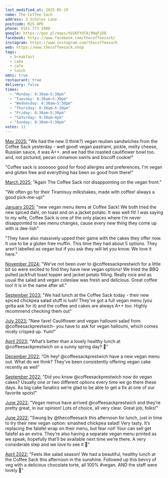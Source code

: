 ```yaml
---
last_modified_at: 2025-05-19
name: The Coffee Sack
address: 3 Scholes Lane
postcode: M25 0PD
phone: 0161 773 2000
google: https://goo.gl/maps/nU1KFYHTAj9NqFjD8
facebook: https://www.facebook.com/thecoffeesack/
instagram: https://www.instagram.com/thecoffeesack
web: https://www.thecoffeesack.shop
tags:
  - breakfast
  - cake
  - cafe
  - lunch
omni: true
restaurant: true
delivery: false
times:
  - "Monday: 9:30am–5:30pm"
  - "Tuesday: 8:30am–5:30pm"
  - "Wednesday: 8:30am–5:30pm"
  - "Thursday: 8:30am–5:30pm"
  - "Friday: 8:30am–5:30pm"
  - "Saturday: 9:30am–4pm"
  - "Sunday: 9:30am–5:30pm"
votes: 13
---
```


[May 2025:](https://www.facebook.com/groups/veganprestwich/posts/2493428487701219/) "We had the new (I think?) vegan reuben sandwiches from the Coffee Sack yesterday - well good! vegan pastrami, pickle, melty cheese, Russian sauce, it was A++. and we had the roasted cauliflower bowl too. and, not pictured, pecan cinnamon swirls and biscoff cookie!"

"Coffee sack is soooooo good for food allergies and preferences, I'm vegan and gluten free and everything has been so good from there!"

[March 2025:](https://www.facebook.com/photo/?fbid=10163003894825616) "Again The Coffee Sack not disappointing on the vegan front."

"We often go for their Tiramisuy milkshakes, made with coffee! always a good pick-me-up!"

[January 2025:](https://www.facebook.com/groups/630026080708145/) "new vegan menu items at Coffee Sack! We both tried the new spiced dahl, on toast and on a jacket potato. It was well fit! I was saying to my wife, Coffee Sack is one of the only places where I'm never disappointed to see menu changes, cause every new thing they come up with is dee-lish"

"They have also massively upped their game with the cakes they offer now. It use to be a gluten free muffin. This time they had about 5 options. They aren’t labelled as vegan but if you ask they will let you know. We love it here."

[November 2024:](https://www.instagram.com/p/DB3-l0MtFL8) "We’ve not been over to @coffeesackprestwich for a little bit so were excited to find they have new vegan options! We tried the BBQ pulled jackfruit toast topper and jacket potato filling. Really nice and as usual the salad and vegan coleslaw was fresh and delicious. Great coffee too! It is in the name after all."

[September 2023:](https://www.facebook.com/groups/veganprestwich/posts/1999686563742083/) "We had lunch at the Coffee Sack today - their new spiced chickpea salad stuff is lush! They've got a full vegan menu (you gotta ask for it) and the coffee and cakes are always A++ too. Highly recommend checking them out"

[July 2023:](https://dumpoir.com/c/6069534814710169413) "New fave! Cauliflower and vegan halloumi salad from @coffeesackprestwich- you have to ask for vegan halloumi, which comes nicely crisped up. Yum!"

[April 2023:](https://www.instagram.com/p/Cq-jIjFN3iM) "What’s better than a lovely healthy lunch at @coffeesackprestwich on a sunny spring day? 💚"

[December 2022:](https://www.instagram.com/p/CmMJ0XoNCrp) "Oh hey! @coffeesackprestwich have a new vegan menu out. What do we think? They’ve been consistently offering vegan cake recently as well"

[September 2022:](https://www.instagram.com/p/CiAhPOPNH3i) "Did you know @coffeesackprestwich now do vegan cakes? Usually one or two different options every time we go there these days. As big cake fanatics we’re glad to be able to get a fix at one of our favorite spots!"

[June 2022:](https://www.instagram.com/p/Ce3fJ5rtNOb) "Vegan menus have arrived @coffeesackprestwich and they’re pretty great, in our opinion! Lots of choice, all very clear. Great job, folks!"

[June 2022:](https://www.instagram.com/p/CeeBF8uIMuE) "Swung by @thecoffeesack this afternoon for lunch, just in time to try their new vegan option: smashed chickpea salad! Very tasty. It’s replacing the falafel wrap on their menu, but fear not! Your can sell get falafel as an extra. They’re also having a separate vegan menu printed as we speak, hopefully that’ll be available next time we’re there. A very considerate step and we love to see it 💚"

[April 2022:](https://www.instagram.com/p/CbfiGN3ryiH) "Feels like salad season! We had a beautiful, healthy lunch at the Coffee Sack this afternoon in the sunshine. Followed up this bevvy of veg with a delicious chocolate torte, all 100% #vegan. AND the staff were lovely 💚"
